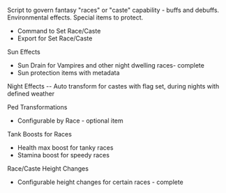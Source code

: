 Script to govern fantasy "races" or "caste" capability - buffs and debuffs.  Environmental effects.  Special items to protect.
- Command to Set Race/Caste
- Export for Set Race/Caste
  
Sun Effects
- Sun Drain for Vampires and other night dwelling races- complete
- Sun protection items with metadata

Night Effects
-- Auto transform for castes with flag set, during nights with defined weather

Ped Transformations
- Configurable by Race -  optional item

Tank Boosts for Races
- Health max boost for tanky races
- Stamina boost for speedy races

Race/Caste Height Changes
- Configurable height changes for certain races - complete




